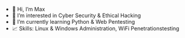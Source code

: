 - 👋 Hi, I’m Max
- 👀 I’m interested in Cyber Security & Ethical Hacking
- 🌱 I’m currently learning Python & Web Pentesting
- 📈 Skills: Linux & Windows Administration, WiFi Penetrationstesting 

<!---
nexaar/nexaar is a ✨ special ✨ repository because its `README.md` (this file) appears on your GitHub profile.
You can click the Preview link to take a look at your changes.
--->
